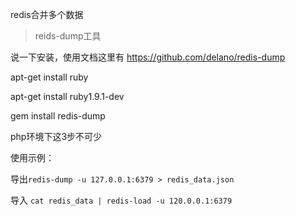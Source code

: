 redis合并多个数据

>reids-dump工具

说一下安装，使用文档这里有 https://github.com/delano/redis-dump

apt-get install ruby

apt-get install ruby1.9.1-dev

gem install redis-dump

php环境下这3步不可少

使用示例：

导出`redis-dump -u 127.0.0.1:6379 > redis_data.json`

导入  `cat redis_data | redis-load -u 120.0.0.1:6379`
